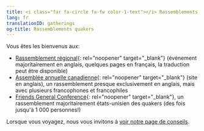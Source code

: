 ```yaml
---
title: <i class="far fa-circle fa-fw color-1-text"></i> Rassemblements quakers
lang: fr
translationID: gatherings
og-title: Rassemblements quakers
---
```

Vous êtes les bienvenus aux:
* [Rassemblement régional](https://stlawrence.quaker.ca/index-fr){: rel="noopener" target="_blank"} (événement majoritairement en anglais, quelques pages en français, la traduction peut être disponible)
* [Assemblée annuelle canadienne](https://quaker.ca/what-we-do/gatherings/){: rel="noopener" target="_blank"} (site en anglais), un rassemblement presque exclusivement en anglais, mais avec plusieurs francophones et francophiles
* [Friends General Conference](https://www.fgcquaker.org/connect/gathering){: rel="noopener" target="_blank"}, un rassemblement majoritairement états-unisien des quakers (des fois jusqu'à 1 000 personnes!)

Lorsque vous voyagez, nous vous invitons à [voir notre page de conseils](/etape_suivante/voyage).
